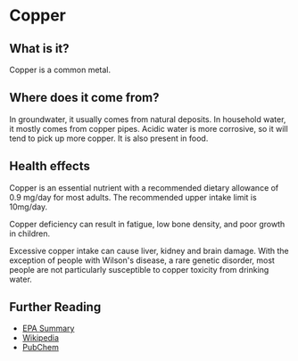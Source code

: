 # Copper

## What is it?
Copper is a common metal.

## Where does it come from?
In groundwater, it usually comes from natural deposits. In household water, it mostly comes from copper pipes. Acidic water is more corrosive, so it will tend to pick up more copper. It is also present in food.

## Health effects
Copper is an essential nutrient with a recommended dietary allowance of 0.9 mg/day for most adults. The recommended upper intake limit is 10mg/day.

Copper deficiency can result in fatigue, low bone density, and poor growth in children. 

Excessive copper intake can cause liver, kidney and brain damage. With the exception of people with Wilson's disease, a rare genetic disorder, most people are not particularly susceptible to copper toxicity from drinking water.


## Further Reading
* [EPA Summary](https://safewater.zendesk.com/hc/en-us/sections/202346427-Copper)
* [Wikipedia](https://en.wikipedia.org/wiki/Copper)
* [PubChem](https://pubchem.ncbi.nlm.nih.gov/compound/copper)